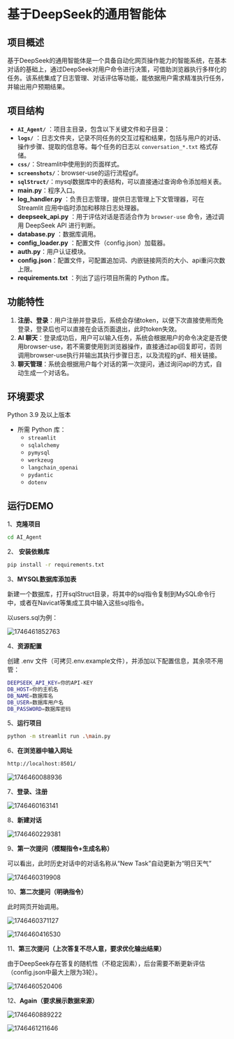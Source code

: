 # 基于DeepSeek的通用智能体

## 项目概述

基于DeepSeek的通用智能体是一个具备自动化网页操作能力的智能系统，在基本对话的基础上，通过DeepSeek对用户命令进行决策，可借助浏览器执行多样化的任务。该系统集成了日志管理、对话评估等功能，能依据用户需求精准执行任务，并输出用户预期结果。


## 项目结构

* **`AI_Agent/`** ：项目主目录，包含以下关键文件和子目录：
* **`logs/`** ：日志文件夹，记录不同任务的交互过程和结果，包括与用户的对话、操作步骤、提取的信息等。每个任务的日志以 `conversation_*.txt` 格式存储。
* **`css/`**：Streamlit中使用到的页面样式。
* **`screenshots/`**：browser-use的运行流程gif。
* **`sqlStruct/`**：mysql数据库中的表结构，可以直接通过查询命令添加相关表。
* **main.py**：程序入口。
* **log_handler.py** ：负责日志管理，提供日志管理上下文管理器，可在 Streamlit 应用中临时添加和移除日志处理器。
* **deepseek_api.py** ：用于评估对话是否适合作为 `browser-use` 命令，通过调用 DeepSeek API 进行判断。
* **database.py** ：数据库调用。
* **config_loader.py** ：配置文件（config.json）加载器。
* **auth.py**：用户认证模块。
* **config.json**：配置文件，可配置追加词、内嵌链接网页的大小、api重问次数上限。
* **requirements.txt** ：列出了运行项目所需的 Python 库。


## 功能特性

1. **注册、登录**：用户注册并登录后，系统会存储token，以便下次直接使用而免登录，登录后也可以直接在会话页面退出，此时token失效。
2. **AI 聊天**：登录成功后，用户可以输入任务，系统会根据用户的命令决定是否使用browser-use，若不需要使用到浏览器操作，直接通过api回复即可，否则调用browser-use执行并输出其执行步骤日志，以及流程的gif、相关链接。
3. **聊天管理**：系统会根据用户每个对话的第一次提问，通过询问api的方式，自动生成一个对话名。

## 环境要求

Python 3.9 及以上版本

* 所需 Python 库：
  * `streamlit`
  * `sqlalchemy`
  * `pymysql`
  * `werkzeug `
  * `langchain_openai`
  * `pydantic`
  * `dotenv`

## 运行DEMO

1、**克隆项目**

```bash
cd AI_Agent
```

2、 **安装依赖库**

```bash
pip install -r requirements.txt
```

3、**MYSQL数据库添加表**

新建一个数据库，打开sqlStruct目录，将其中的sql指令复制到MySQL命令行中，或者在Navicat等集成工具中输入这些sql指令。

以users.sql为例：

![1746461852763](README.assets/1746461852763.png)

4、**资源配置**

创建 .env 文件（可拷贝.env.example文件），并添加以下配置信息，其余项不用管：

```bash
DEEPSEEK_API_KEY=你的API-KEY
DB_HOST=你的主机名
DB_NAME=数据库名
DB_USER=数据库用户名
DB_PASSWORD=数据库密码
```

5、**运行项目**

```bash
python -m streamlit run .\main.py
```

6、**在浏览器中输入网址**

```bash
http://localhost:8501/
```

 ![1746460088936](README.assets/1746460088936.png)

7、**登录、注册**

![1746460163141](README.assets/1746460163141.png)

8、**新建对话**

![1746460229381](README.assets/1746460229381.png)

9、**第一次提问（模糊指令+生成名称）**

可以看出，此时历史对话中的对话名称从“New Task”自动更新为“明日天气”

![1746460319908](README.assets/1746460319908.png)

10、**第二次提问（明确指令）**

此时网页开始调用。

![1746460371127](README.assets/1746460371127.png)

![1746460416530](README.assets/1746460416530.png)

11、**第三次提问（上次答复不尽人意，要求优化输出结果）**

由于DeepSeek存在答复的随机性（不稳定因素），后台需要不断更新评估（config.json中最大上限为3轮）。

![1746460520406](README.assets/1746460520406.png)



12、**Again（要求展示数据来源）**

![1746460889222](README.assets/1746460889222.png)

![1746461211646](README.assets/1746461211646.png)

